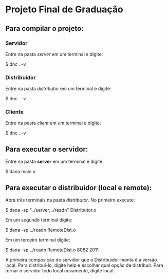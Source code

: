 # Projeto Final de Graduação

## Para compilar o projeto:

### Servidor

Entre na pasta _server_ em um terminal e digite:

$ dnc . -v

### Distribuidor

Entre na pasta _distributor_ em um terminal e digite:

$ dnc . -v


### Cliente

Entre na pasta _client_ em um terminal e digite:

$ dnc . -v


## Para executar o servidor:

Entre na pasta __server__ em um terminal e digite:

$ dana main.o


## Para executar o distribuidor (local e remote):

Abra três terminais na pasta _distributor_. No primeiro execute:

$ dana -sp "../server;../readn" Distributor.o

Em um segundo terminal digite:

$ dana -sp ../readn RemoteDist.o

Em um terceiro terminal digite:

$ dana -sp ../readn RemoteDist.o 8082 2011

A primeira composição do servidor que o Distribuidor monta é a versão local. Para distribuí-lo, digite help e escolhar qual opção de distribuir. Para tornar o servidor todo local novamente, digite local.
